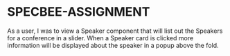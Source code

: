 # SPECBEE-ASSIGNMENT
As a user, I was to view a Speaker component that will list out the Speakers for a conference in a slider. When a Speaker card is clicked more information will be displayed about the speaker in a popup above the fold.
